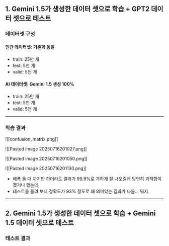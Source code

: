 ## 1. Gemini 1.5가 생성한 데이터 셋으로 학습 + GPT2 데이터 셋으로 테스트
### 데이터셋 구성
#### 인간 데이터셋: 기존과 동일
- train: 25만 개
- test: 5천 개
- valid: 5천 개
#### AI 데이터셋: Gemini 1.5 생성 100%
- train: 25만 개
- test: 5천 개
- valid: 5천 개

---
### 학습 결과

![[confusion_matrix.png]]

![[Pasted image 20250716201027.png]]

![[Pasted image 20250716201050.png]]

![[Pasted image 20250716201130.png]]

- 에폭 돌 때 까지만 하더라도 결과가 99.9%로 과하게 잘 나오길래 당연히 과적합이겠거니 했는데, 
- 테스트를 돌려 보니 정확도가 93% 정도로 꽤 의미있는 결과가 나옴... 뭐지

---
## 2. Gemini 1.5가 생성한 데이터 셋으로 학습 + Gemini 1.5 데이터 셋으로 테스트
### 테스트 결과

